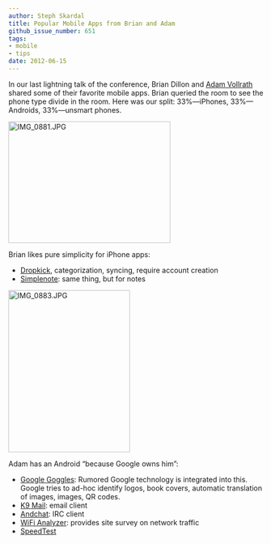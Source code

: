 ```yaml
---
author: Steph Skardal
title: Popular Mobile Apps from Brian and Adam
github_issue_number: 651
tags:
- mobile
- tips
date: 2012-06-15
---
```


In our last lightning talk of the conference, Brian Dillon and [Adam Vollrath](/blog/authors/adam-vollrath) shared some of their favorite mobile apps. Brian queried the room to see the phone type divide in the room. Here was our split: 33%—​iPhones, 33%—​Androids, 33%—​unsmart phones.

<a href="https://www.flickr.com/photos/80083124@N08/7375164694/"><img alt="IMG_0881.JPG" height="240" src="/blog/2012/06/popular-mobile-apps-from-brian-and-adam/image-0.jpeg" width="320"/></a>

Brian likes pure simplicity for iPhone apps:

- [Dropkick](https://web.archive.org/web/20120804061041/http://dropkickapp.com/), categorization, syncing, require account creation
- [Simplenote](https://web.archive.org/web/20120731035429/http://www.simplenoteapp.com/): same thing, but for notes

<a href="http://www.flickr.com/photos/80083124@N08/7375140352/"><img alt="IMG_0883.JPG" height="320" src="/blog/2012/06/popular-mobile-apps-from-brian-and-adam/image-0.jpeg" width="240"/></a>

Adam has an Android “because Google owns him”:

- [Google Goggles](https://support.google.com/websearch/answer/166331): Rumored Google technology is integrated into this. Google tries to ad-hoc identify logos, book covers, automatic translation of images, images, QR codes.
- [K9 Mail](https://k9mail.github.io/): email client
- [Andchat](https://web.archive.org/web/20120730123717/http://www.andchat.net/): IRC client
- [WiFi Analyzer](https://web.archive.org/web/20120826070800/http://www.flukenetworks.com/enterprise-network/wireless-network/AirMagnet-WiFi-Analyzer): provides site survey on network traffic
- [SpeedTest](https://web.archive.org/web/20120427232801/http://www.androidtapp.com/speedtest-net-speed-test/)
